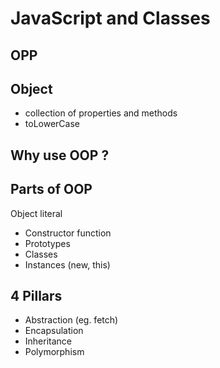 # JavaScript and Classes

## OPP

## Object
- collection of properties and methods
- toLowerCase

## Why use OOP ?

## Parts of OOP
Object literal

- Constructor function
- Prototypes
- Classes
- Instances (new, this)

## 4 Pillars
- Abstraction (eg. fetch)
- Encapsulation
- Inheritance
- Polymorphism